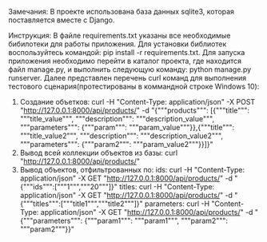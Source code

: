 Замечания:
В проекте использована база данных sqlite3, которая поставляется вместе с Django.

Инструкция:
В файле requirements.txt указаны все необходимые бибилотеки для работы приложения.
Для установки библиотек воспользуйтесь командой: pip install -r requirements.txt.
Для запуска приложения необходимо перейти в каталог проекта, где находится файл manage.py, и выполнить следующую команду: python manage.py runserver.
Далее представлен перечень curl команд для выполнения тестового сценария(протестированы в коммандной строке Windows 10):
1. Создание объетков: 
   curl -H "Content-Type: application/json" -X POST "http://127.0.0.1:8000/api/products/" -d "{"""products""": [{"""title""": """title_value""", """description""": """description_value""", """parameters""": {"""param""": """param_value"""}},{"""title""": """title_value2""", """description""": """description_value2""", """parameters""": {"""param2""": """param_value2"""}}]}"
2. Вывод всей коллекции объектов из базы:
   curl "http://127.0.0.1:8000/api/products/"
3. Вывод объектов, отфильтрованных по:
   ids: curl -H "Content-Type: application/json" -X GET "http://127.0.0.1:8000/api/products/" -d "{"""ids""":["""1""","""20"""]}"
   titles: curl -H "Content-Type: application/json" -X GET "http://127.0.0.1:8000/api/products/" -d "{"""titles""":["""title1""","""title2"""]}"
   parameters: curl -H "Content-Type: application/json" -X GET "http://127.0.0.1:8000/api/products/" -d "{"""parameters""": {"""param1""": """param1""", """param2""": """param2"""}}"